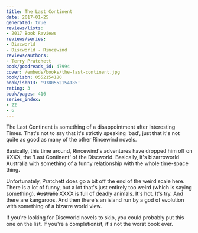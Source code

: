 ```yaml
---
title: The Last Continent
date: 2017-01-25
generated: true
reviews/lists:
- 2017 Book Reviews
reviews/series:
- Discworld
- Discworld - Rincewind
reviews/authors:
- Terry Pratchett
book/goodreads_id: 47994
cover: /embeds/books/the-last-continent.jpg
book/isbn: 0552154180
book/isbn13: '9780552154185'
rating: 3
book/pages: 416
series_index:
- 22
- 6
---
```

The Last Continent is something of a disappointment after Interesting Times. That's not to say that it's strictly speaking 'bad', just that it's not quite as good as many of the other Rincewind novels.  

Basically, this time around, Rincewind's adventures have dropped him off on XXXX, the 'Last Continent' of the Discworld. Basically, it's bizarroworld Australia with something of a funny relationship with the whole time-space thing.  

<!--more-->

Unfortunately, Pratchett does go a bit off the end of the weird scale here. There is a lot of funny, but a lot that's just entirely too weird (which is saying something). ~~Australia~~ XXXX is full of deadly animals. It's hot. It's try. And there are kangaroos. And then there's an island run by a god of evolution with something of a bizarre world view.  

If you're looking for Discworld novels to skip, you could probably put this one on the list. If you're a completionist, it's not the worst book ever.